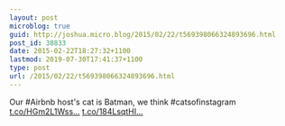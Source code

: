 ```yaml
---
layout: post
microblog: true
guid: http://joshua.micro.blog/2015/02/22/t569398066324893696.html
post_id: 38833
date: 2015-02-22T18:27:32+1100
lastmod: 2019-07-30T17:41:37+1100
type: post
url: /2015/02/22/t569398066324893696.html
---
```

Our #Airbnb host's cat is Batman, we think #catsofinstagram [t.co/HGm2L1Wss...](http://t.co/HGm2L1Wssv) [t.co/184LsqtHI...](http://t.co/184LsqtHIs)
